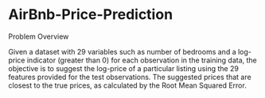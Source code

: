 # AirBnb-Price-Prediction

Problem Overview

Given a dataset with 29 variables such as number of bedrooms and a log-price
indicator (greater than 0) for each observation in the training data, the objective is to
suggest the log-price of a particular listing using the 29 features provided for the test
observations. The suggested prices that are closest to the true prices, as calculated
by the Root Mean Squared Error.
